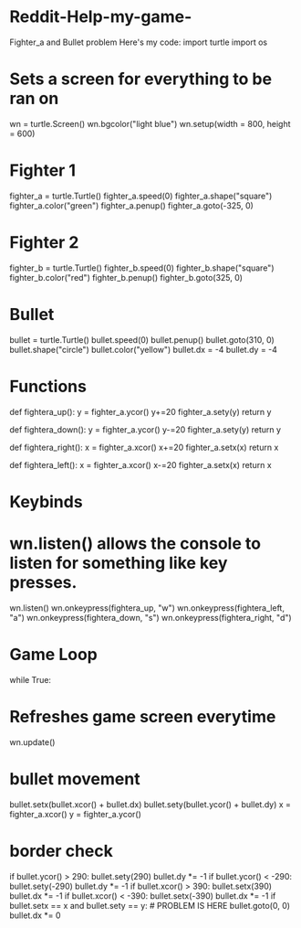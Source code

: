 # Reddit-Help-my-game-
Fighter_a and Bullet problem
Here's my code:
import turtle
import os

# Sets a screen for everything to be ran on
wn = turtle.Screen()
wn.bgcolor("light blue")
wn.setup(width = 800, height = 600)

# Fighter 1
fighter_a = turtle.Turtle()
fighter_a.speed(0)
fighter_a.shape("square")
fighter_a.color("green")
fighter_a.penup()
fighter_a.goto(-325, 0)

# Fighter 2
fighter_b = turtle.Turtle()
fighter_b.speed(0)
fighter_b.shape("square")
fighter_b.color("red")
fighter_b.penup()
fighter_b.goto(325, 0)

# Bullet
bullet = turtle.Turtle()
bullet.speed(0)
bullet.penup()
bullet.goto(310, 0)
bullet.shape("circle")
bullet.color("yellow")
bullet.dx = -4
bullet.dy = -4

# Functions
def fightera_up():
  y = fighter_a.ycor()
  y+=20
  fighter_a.sety(y)
  return y
  
def fightera_down():
  y = fighter_a.ycor()
  y-=20
  fighter_a.sety(y)
  return y
  
def fightera_right():
  x = fighter_a.xcor()
  x+=20
  fighter_a.setx(x)
  return x
  
def fightera_left():
  x = fighter_a.xcor()
  x-=20
  fighter_a.setx(x)
  return x
  
# Keybinds
# wn.listen() allows the console to listen for something like key presses.

wn.listen()
wn.onkeypress(fightera_up, "w")
wn.onkeypress(fightera_left, "a")
wn.onkeypress(fightera_down, "s")
wn.onkeypress(fightera_right, "d")

# Game Loop
while True:
  # Refreshes game screen everytime
  wn.update()
  # bullet movement
  bullet.setx(bullet.xcor() + bullet.dx)
  bullet.sety(bullet.ycor() + bullet.dy)
  x = fighter_a.xcor()
  y = fighter_a.ycor()
  # border check
  if bullet.ycor() > 290:
    bullet.sety(290)
    bullet.dy *= -1
  if bullet.ycor() < -290:
    bullet.sety(-290)
    bullet.dy *= -1
  if bullet.xcor() > 390:
    bullet.setx(390)
    bullet.dx *= -1
  if bullet.xcor() < -390:
    bullet.setx(-390)
    bullet.dx *= -1
  if bullet.setx == x and bullet.sety == y:   # PROBLEM IS HERE
    bullet.goto(0, 0)
    bullet.dx *= 0

